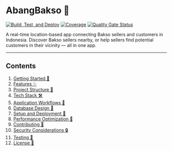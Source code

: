 # **AbangBakso 🍜**

[![Build, Test, and Deploy](https://github.com/Stradivary/bakso-app/actions/workflows/build.yml/badge.svg)](https://github.com/Stradivary/bakso-app/actions/workflows/build.yml)
[![Coverage](https://sonarcloud.io/api/project_badges/measure?project=Stradivary_bakso-app&metric=coverage)](https://sonarcloud.io/summary/new_code?id=Stradivary_bakso-app)
[![Quality Gate Status](https://sonarcloud.io/api/project_badges/measure?project=Stradivary_bakso-app&metric=alert_status)](https://sonarcloud.io/summary/new_code?id=Stradivary_bakso-app)

A real-time location-based app connecting Bakso sellers and customers in Indonesia. Discover Bakso sellers nearby, or help sellers find potential customers in their vicinity — all in one app.

---

## **Contents**

1. [Getting Started 🚀](/getting-started.md)
2. [Features ✨](/features.md)
3. [Project Structure 📁](/project-structure.md)
4. [Tech Stack 🛠️](/tech-stack.md)
5. [Application Workflows 📜](/application-workflows.md)
6. [Database Design 💾](/database-design.md)
7. [Setup and Deployment 🐳](/setup-and-deployment.md)
8. [Performance Optimization 🚀](/performance-optimization.md)
9. [Contributing 🤝](/contributing.md)
10. [Security Considerations 🔒](/security-considerations.md)
11. [Testing 🧪](/testing.md) 
12. [License 📄](../LICENSE)
